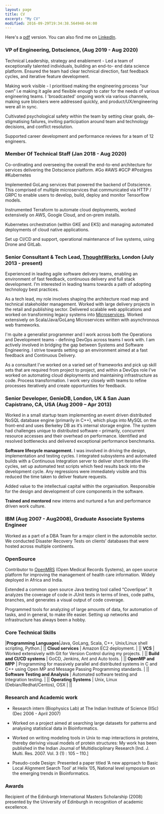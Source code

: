 ```yaml
---
layout: page
title: CV
excerpt: "My CV"
modified: 2016-09-29T19:34:38.564948-04:00
---
```


Here's a [pdf](/assets/Priya_Samuel_CV_2020.pdf) version. You can also find me on [LinkedIn](https://www.linkedin.com/in/samuel-priya/).

### VP of Engineering, Dotscience, (Aug 2019 - Aug 2020) 
Technical Leadership, strategy and enablement - Led a team of exceptionally talented individuals, building an end-to- end data science platform. Ensured the team had clear technical direction, fast feedback cycles, and iterative feature development.

Making work visible - I prioritised making the engineering process “our own” i.e making it agile and flexible enough to cater for the needs of various engineering teams. I 'broadcasted' ongoing work via various channels, making sure blockers were addressed quickly, and product/UX/engineering were all in sync.

Cultivated psychological safety within the team by setting clear goals, de-stigmatising failures, inviting participation around team and technology decisions, and conflict resolution.

Supported career development and performance reviews for a team of 12 engineers. 

### Member Of Technical Staff (Jan 2018 - Aug 2020)

Co-ordinating and overseeing the overall the end-to-end architecture for services delivering the Dotscience platform. #Go #AWS #GCP #Postgres #Kubernetes

Implemented GoLang services that powered the backend of Dotscience. This comprised of multiple microservices that communicated via HTTP / GRPC to enable users to develop, build, deploy and monitor Tensorflow models.

Instrumented Terraform to automate cloud deployments, worked extensively on AWS, Google Cloud, and on-prem installs.

Kubernetes orchestration (within GKE and EKS) and managing automated deployments of cloud native applications.

Set up CI/CD and support, operational maintenance of live systems, using Drone and GitLab.

### Senior Consultant & Tech Lead, [ThoughtWorks](https://www.thoughtworks.com/), London (July 2013 - present)

Experienced in leading agile software delivery teams, enabling an environment of fast feedback, continuous delivery and full stack development. I’m interested in leading teams towards a path of adopting technology best practices.

As a tech lead, my role involves shaping the architecture road map and technical stakeholder management.
Worked with large delivery projects in the retail and publishing sector. Delivered scalable web applications and worked on transforming legacy systems into [Microservices](http://martinfowler.com/articles/microservices.html). Worked extensively on Scala/Java/GoLang Microservices written with asynchronous web frameworks.

I'm quite a generalist programmer and I work across both the Operations and Development teams - defining DevOps across teams I work with. I am actively involved in bridging the gap between Systems and Software Engineering. I strive towards setting up an environment aimed at a fast feedback and Continuous Delivery.

As a consultant I’ve worked on a varied set of frameworks and pick up skill sets that are required from project to project, and within a DevOps role I’ve worked on automating cloud deployments and maintaining infrastructure as code.
Process transformation. I work very closely with teams to refine processes iteratively and create opportunities for feedback.

### Senior Developer, GenieDB, London, UK & San Juan Capistrano, CA, USA (Aug 2009 – Apr 2013)

Worked in a small startup team implementing an event driven distributed NoSQL database engine (primarily in C++), which plugs into MySQL on the front-end and uses Berkeley DB as it’s internal storage engine.  The system had challenges unique to distributed software – primarily, concurrent resource accesses and their overhead on performance. Identified and resolved bottlenecks and delivered exceptional performance benchmarks.

**Software lifecycle management.** I was involved in driving the design, implementation and testing cycles. I integrated subsystems and automated builds with a Continuous Integration server to deliver short iterative life-cycles, set up automated test scripts which feed results back into the development cycle. Any regressions were immediately visible and this reduced the time taken to deliver feature requests.

Added value to the intellectual capital within the organisation. Responsible for the design and development of core components in the software.

**Trained and mentored** new interns and nurtured a fun and performance driven work culture.

### IBM (Aug 2007 - Aug2008), Graduate Associate Systems Engineer

Worked as a part of a DBA Team for a major client in the automobile sector. We conducted Disaster Recovery Tests on clients’ databases that were hosted across multiple continents.

### OpenSource
Contributor to [OpenMRS](http://openmrs.org/) (Open Medical Records Systems), an open source platform for improving the management of health care information. Widely deployed in Africa and India.

Extended a common open source Java testing tool called “Coverlipse”. It analyzes the coverage of code in JUnit tests in terms of lines, code paths, branches, and generates a visual output of code coverage.

Programmed tools for analyzing of large amounts of data, for automation of tasks, and in general, to make life easier. Setting up networks and infrastructure has always been a hobby.

### Core Technical Skills

|**Programming Languages**|Java, GoLang, Scala, C++, Unix/Linux shell scripting, Python.|
||
**Cloud services**                  | Amazon EC2 deployment. |
||
**VCS**                             | Worked extensively with Git for Version Control during my projects. |
||
**Build and CI/CD systems**         | GoCD, Jenkins, Ant and Auto tools. |
||
**OpenMP and MPP**                  | Programming for massively parallel and distributed systems in C and C++ using Open MP and Message Passing Programming standards. |
||
**Software Testing and Analysis**   | Automated software testing and Integration testing. |
||
**Operating Systems**               |  Unix, Linux (Debian/Redhat/Centos), OSX |
||

### Research and Academic work

* Research intern (Biophysics Lab) at The Indian Institute of Science (IISc) (Dec 2006 - April 2007)

* Worked on a project aimed at searching large datasets for patterns and analysing statistical data in Bioinformatics.

* Worked on writing modeling tools in Unix to map interactions in proteins, thereby deriving visual models of protein structures: My work has been published in the Indian Journal of Multidisciplinary Research [Ind. J. Multi. Res. 2007. Vol. 3 (1) : 105 – 110.]

* Pseudo-code Design: Presented a paper titled ‘A new approach to Basic Local Alignment Search Tool’ at Helix ’05, National level symposium on the emerging trends in Bioinformatics.

### Awards

Recipient of the Edinburgh International Masters Scholarship (2008) presented by the University of Edinburgh in recognition of academic excellence.
